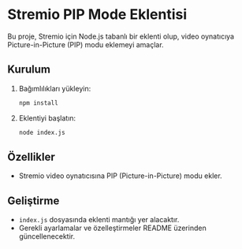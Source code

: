 # Stremio PIP Mode Eklentisi

Bu proje, Stremio için Node.js tabanlı bir eklenti olup, video oynatıcıya Picture-in-Picture (PIP) modu eklemeyi amaçlar.

## Kurulum

1. Bağımlılıkları yükleyin:
   ```bash
   npm install
   ```
2. Eklentiyi başlatın:
   ```bash
   node index.js
   ```

## Özellikler
- Stremio video oynatıcısına PIP (Picture-in-Picture) modu ekler.

## Geliştirme
- `index.js` dosyasında eklenti mantığı yer alacaktır.
- Gerekli ayarlamalar ve özelleştirmeler README üzerinden güncellenecektir.
